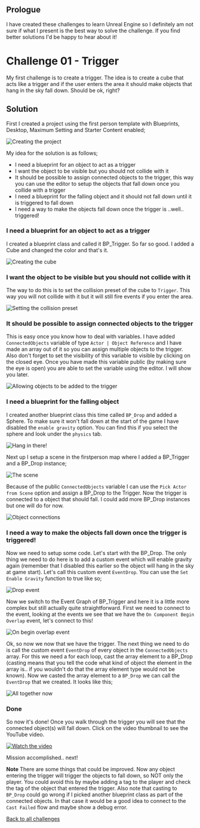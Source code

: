 ## Prologue
I have created these challenges to learn Unreal Engine so I definitely am not sure if what I present is the best way to solve the challenge. If you find better solutions I'd be happy to hear about it!

# Challenge 01 - Trigger

My first challenge is to create a trigger. The idea is to create a cube that acts like a trigger and if the user enters the area it should make objects that hang in the sky fall down. Should be ok, right?

## Solution

First I created a project using the first person template with Blueprints, Desktop, Maximum Setting and Starter Content enabled;

![Creating the project](01.png)

My idea for the solution is as follows;
* I need a blueprint for an object to act as a trigger
* I want the object to be visible but you should not collide with it
* It should be possible to assign connected objects to the trigger, this way you can use the editor to setup the objects that fall down once you collide with a trigger
* I need a blueprint for the falling object and it should not fall down until it is triggered to fall down
* I need a way to make the objects fall down once the trigger is ..well.. triggered! 

### I need a blueprint for an object to act as a trigger
I created a blueprint class and called it BP_Trigger. So far so good. I added a Cube and changed the color and that's it.

![Creating the cube](02.png)

### I want the object to be visible but you should not collide with it
The way to do this is to set the collision preset of the cube to ```Trigger```. This way you will not collide with it but it will still fire events if you enter the area.

![Setting the collision preset](03.png)

### It should be possible to assign connected objects to the trigger
This is easy once you know how to deal with variables. I have added ```ConnectedObjects``` variable of type ```Actor | Object Reference``` and I have made an array out of it so you can assign multiple objects to the trigger. Also don't forget to set the visibility of this variable to visible by clicking on the closed eye. Once you have made this variable public (by making sure the eye is open) you are able to set the variable using the editor. I will show you later.

![Allowing objects to be added to the trigger](04.png)

### I need a blueprint for the falling object
I created another blueprint class this time called ```BP_Drop``` and added a Sphere. To make sure it won't fall down at the start of the game I have disabled the ```enable gravity``` option. You can find this if you select the sphere and look under the ```physics``` tab. 

![Hang in there!](05.png)

Next up I setup a scene in the firstperson map where I added a BP_Trigger and a BP_Drop instance;

![The scene](06.png)

Because of the public ```ConnectedObjects``` variable I can use the ```Pick Actor from Scene``` option and assign a BP_Drop to the Trigger. Now the trigger is connected to a object that should fall. I could add more BP_Drop instances but one will do for now.

![Object connections](07.png)

### I need a way to make the objects fall down once the trigger is triggered!

Now we need to setup some code. Let's start with the BP_Drop. The only thing we need to do here is to add a custom event which will enable gravity again (remember that I disabled this earlier so the object will hang in the sky at game start). Let's call this custom event ```EventDrop```. You can use the ```Set Enable Gravity``` function to true like so;

![Drop event](08.png)

Now we switch to the Event Graph of BP_Trigger and here it is a little more complex but still actually quite straightforward. First we need to connect to the event, looking at the events we see that we have the `On Component Begin Overlap` event, let's connect to this!

![On begin overlap event](09.png)

Ok, so now we now that we have the trigger. The next thing we need to do is call the custom event ```EventDrop``` of every object in the ```ConnectedObjects``` array. For this we need a for each loop, cast the array element to a BP_Drop (casting means that you tell the code what kind of object the element in the array is.. if you wouldn't do that the array element type would not be known). Now we casted the array element to a ```BP_Drop``` we can call the ```EventDrop``` that we created. It looks like this;

![All together now](10.png)

### Done

So now it's done! Once you walk through the trigger you will see that the connected object(s) will fall down. Click on the video thumbnail to see the YouTube video.

[![Watch the video](https://img.youtube.com/vi/dXGWzXxOHqM/default.jpg)](https://www.youtube.com/watch?v=dXGWzXxOHqM)

Mission accomplished.. next!

**Note** There are some things that could be improved. Now any object entering the trigger will trigger the objects to fall down, so NOT only the player. You could avoid this by maybe adding a tag to the player and check the tag of the object that entered the trigger. Also note that casting to ```BP_Drop``` could go wrong if I picked another blueprint class as part of the connected objects. In that case it would be a good idea to connect to the ```Cast Failed``` flow and maybe show a debug error.

[Back to all challenges](../README.md)
